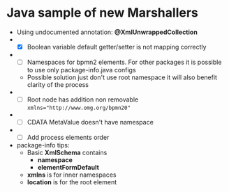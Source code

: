 # Java sample of new Marshallers

* Using undocumented annotation: **@XmlUnwrappedCollection**
* -[x] Boolean variable default getter/setter is not mapping correctly  
* -[ ] Namespaces for bpmn2 elements. For other packages it is possible to use only package-info.java configs
  * Possible solution just don't use root namespace it will also benefit clarity of the process
* -[ ] Root node has addition non removable `xmlns="http://www.omg.org/bpmn20"`
* -[ ] CDATA MetaValue doesn't have namespace
* -[ ] Add process elements order 
* package-info tips:
  * Basic **XmlSchema** contains
    * **namespace**
    * **elementFormDefault**
  * **xmlns** is for inner namespaces
  * **location** is for the root element